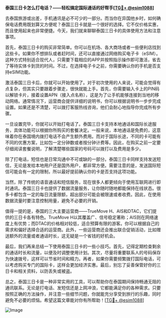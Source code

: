 **泰国三日卡怎么打电话？——轻松搞定国际通话的好帮手[[TG💪+ @esim1088](https://t.me/s/esim1088)]**

去泰国旅游或出差，手机通讯是必不可少的一部分。而当你在异国他乡时，如何确保电话费用既划算又方便呢？泰国三日卡就是一个很好的选择。它不仅价格实惠，而且使用起来也非常便捷。今天，我们就来聊聊泰国三日卡的具体使用方法和注意事项。

首先，泰国三日卡的购买非常简单。你可以在机场、各大商场或者一些便利店找到这些卡。如果你不想排队或者赶时间，还可以直接通过网络购买电子卡（eSIM）。这种方式特别适合现代人，只需要下载相应的APP并按照指示操作即可激活，省去了等待实体卡到货的时间。不过，在选择电子卡之前，你需要确认你的手机是否支持eSIM功能。

激活泰国三日卡后，你就可以开始使用了。对于初次使用的人来说，可能会觉得有点复杂，但其实只要跟着步骤走，很快就能上手。首先，你需要输入卡上的PIN码以解锁卡片，接着设置APN（接入点名称），这是为了让手机能够连接到当地的移动网络。通常情况下，运营商会提供详细的说明书，你可以根据说明书一步步完成设置。如果还是不清楚，可以拨打客服热线咨询，他们会耐心地指导你完成所有步骤。

一旦设置完毕，你就可以开始打电话了。泰国三日卡支持本地通话和国际长途服务，具体功能可以根据你所购买的套餐决定。一般来说，本地通话是免费的，这意味着你在泰国境内拨打电话不会产生额外费用。而对于国际长途，不同的卡可能有不同的优惠方案，比如包一定分钟数或者按分钟计费等。因此，在购买之前一定要仔细阅读套餐说明，了解清楚哪些国家的号码可以拨打以及费用是多少。

除了打电话，短信也是日常沟通中不可或缺的一部分。泰国三日卡同样支持发送短信，无论是发给本地用户还是国外用户，都非常方便。需要注意的是，发送国际短信可能会有一定的限制，所以最好提前确认你的卡是否支持这项功能。

当然，除了传统的语音通话和短信服务，现在很多人都更倾向于使用互联网进行即时通讯。泰国三日卡也提供了数据流量服务，让你随时随地都能保持在线状态。很多卡都包含一定的每日流量限额，超出部分可能会被限速或者收费。因此，在使用数据流量时要注意控制用量，避免不必要的开销。

值得一提的是，泰国的三大主要运营商——TrueMove H、AIS和DTAC，它们提供的三日卡各有特色。TrueMove H以其覆盖广、信号稳定著称；AIS则在网络速度上有优势；而DTAC的价格相对较低，适合预算有限的游客。你可以根据自己的需求和偏好选择合适的运营商。此外，一些运营商还会推出联合促销活动，比如赠送额外的流量或者通话时长，这无疑是一个省钱的好机会。

最后，我们再来总结一下使用泰国三日卡的一些小技巧。首先，记得定期检查剩余的通话时长和流量，以便及时调整使用计划。其次，尽量将重要联系人的号码保存为快速拨号，这样可以节省时间和精力。再者，如果你需要频繁拨打国际电话，可以考虑购买专门的国际卡，这样会更加经济实惠。最后，别忘了妥善保管好你的三日卡和相关资料，以防丢失或被盗。

总之，泰国三日卡是一种非常实用的工具，可以帮助你在泰国期间保持畅通无阻的通讯联系。无论是打电话、发短信还是上网冲浪，它都能满足你的各种需求。只要按照正确的方法操作，并注意一些细节问题，你就能充分享受到旅行的乐趣，同时避免不必要的烦恼。希望这篇文章能对你有所帮助！[[TG💪+ @esim1088](https://t.me/s/esim1088)]

![Image](https://i.postimg.cc/4NQfJmqS/Snipaste-2025-05-13-00-14-12.png)